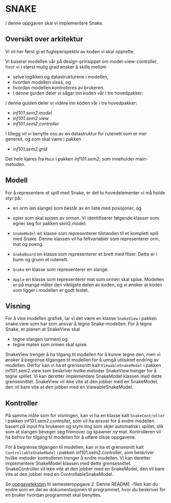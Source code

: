 # SNAKE

I denne oppgaven skal vi implementere Snake.

## Oversikt over arkitektur
Vi vil her først gi et fugleperspektiv av koden vi skal opprette.

Vi baserer modellen vår på design-prinsippet om model-view-controller, hvor vi i størst mulig grad ønsker å skille mellom

- selve logikken og datastrukturene i modellen,
- hvordan modellen vises, og
- hvordan modellen kontrolleres av brukeren.
- I denne guiden deler vi sågar inn koden vår i tre hovedpakker:

I denne guiden deler vi videre inn koden vår i tre hovedpakker: 
 - *inf101.sem2.model*
 - *inf101.sem2.view*
 - *inf101.sem2.controller*

I tillegg vil vi benytte oss av en datastruktur for rutenett som er mer generell, og som skal være i pakken
 - *inf101.sem2.grid*

 Det hele kjøres fra `Main` i pakken *inf101.sem2*, som inneholder main-metoden.


## Modell
For å representere et spill med Snake, er det to hovedelementer vi må holde styr på:
- en orm (en slange) som består av en liste med posisjoner, og
- epler som skal spises av ormen.
Vi identifiserer følgende klasser som egner seg for pakken sem2.model:

- `SnakeModel` en klasse som representerer tilstanden til et komplett spill med Snake. Denne klassen vil ha feltvariabler som representerer orm, mat og poeng.
 - `SnakeBoard` en klasse som representerer et brett med fliser. Dette er i bunn og grunn et rutenett.
- `Snake` en klasse som representerer en slange.
- `Apple` en klasse som representerer mat som ormen skal spise.
Modellen er på mange måter den viktigste delen av koden, og vi ønsker at koden som ligger i modellen er godt testet.

## Visning
For å vise modellen grafisk, lar vi det være en klasse `SnakeView` i pakken snake.view som har som ansvar å tegne Snake-modellen. For å tegne Snake, er planen at SnakeView skal

- tegne slangen (ormen) og
- tegne maten som ormen skal spise.

SnakeView trenger å ha tilgang til modellen for å kunne tegne den, men vi ønsker å begrense tilgangen til modellen for å unngå utilsiktet endring av modellen. Derfor kan vi ha et grensesnitt kalt `ViewableSnakeModel` i pakken inf101.sem2.view som beskriver hvilke metoder SnakeView trenger for å tegne spillet. Vi kan deretter implementere SnakeModel klassen med dette grensesnittet. SnakeView vil ikke vite at den jobber med en SnakeModel, den vil bare vite at den jobber med en ViewableSnakeModel.

## Kontroller
På samme måte som for visningen, kan vi ha en klasse kalt `SnakeController` i pakken inf101.sem2.controller, som vil ha ansvar for å endre modellen basert på input fra brukeren og styre ting som skjer automatisk i spillet, slik som at slangen beveger seg fremover og spawner ny mat. Kontrolleren vil ha behov for tilgang til modellen for å utføre disse oppgavene.

For å begrense tilgangen til modellen, kan vi ha et grensesnitt kalt `ControllableSnakeModel` i pakken inf101.sem2.controller, som beskriver hvilke metoder kontrolleren trenger å endre modellen. Vi kan deretter implementere SnakeModel klassen med dette grensesnittet. SnakeController vil ikke vite at den jobber med en SnakeModel, den vil bare vite at den jobber med en ControllableSnakeModel.


Se [oppgaveteksten](./OPPGAVETEKST.md) til semesteroppgave 2. Denne README -filen kan du endre som en del av dokumentasjonen til programmet, hvor du beskriver for en bruker hvordan programmet skal benyttes.